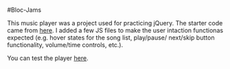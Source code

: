 #Bloc-Jams

This music player was a project used for practicing jQuery. The starter code came from 
[here](https://github.com/Bloc/bloc-jams-jquery-starter). I added a few JS files to make
the user intaction functionas expected (e.g. hover states for the song list, play/pause/
next/skip button functionality, volume/time controls, etc.).

You can test the player [here](https://basicmusicplayer.netlify.com/).
